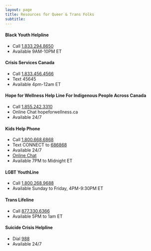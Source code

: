 ```yaml
---
layout: page
title: Resources for Queer & Trans Folks
subtitle: 
---
```



#### Black Youth Helpline 
- Call <a href="sms:18332948650?&body=CONNECT">1.833.294.8650</a>
- Available 9AM-10PM ET

#### Crisis Services Canada
- Call <a href="sms:18334564566?&body=CONNECT">1.833.456.4566</a>
- Text 45645
- Available 4pm-12am ET

#### Hope for Wellness Help Line For Indigenous People Across Canada
- Call <a href="sms:18552423310?&body=CONNECT">1.855.242.3310</a>
- Online Chat hopeforwellness.ca
- Available 24/7

#### Kids Help Phone
- Call <a href="sms:18006686868?&body=CONNECT">1.800.668.6868</a>
- Text CONNECT to <a href="sms:686868?&body=CONNECT">686868</a>
- Available 24/7
- [Online Chat](kidshelpphone.ca/live-chat-counselling)
- Available 7PM to Midnight ET

#### LGBT YouthLine
- Call <a href="sms:18002689688?&body=CONNECT">1.800.268.9688</a>
- Available Sunday to Friday, 4PM-9:30PM ET

#### Trans Lifeline
- Call <a href="sms:8773306366?&body=CONNECT">877.330.6366</a>
- Available 5PM to 1am ET

#### Suicide Crisis Helpline
- Dial <a href="sms:988?&body=CONNECT">988</a>
- Available 24/7